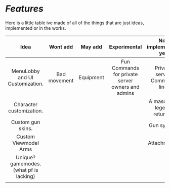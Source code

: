 # *Features*

Here is a little table ive made of all of the things that are just ideas, implemented or in the works.

| Idea                                    | Wont add     | May add   | Experimental                                      | Not implemented yet         | WIP                  | Implemented    |
| :--:                                    | :------:     | :-----:   | :----------:                                      | :------------------------:  | :-:                  | :---------:    |
| MenuLobby and UI Customization.         | Bad movement | Equipment | Fun Commands for private server owners and admins | Private server Command line | UI                   | Match System   |
| Character customization.                |              |           |                                                   | A mascot (a legend returns) | Client / Server Core | Spawning       |
| Custom gun skins.                       |              |           |                                                   | Gun system                  | Branding / Name      | Team Balancing |
| Custom Viewmodel Arms                   |              |           |                                                   | Attachments                 |                      | Client Camera  |
| Unique? gamemodes. (what pf is lacking) |              |           |                                                   |                             |                      | Springs        |
|                                         |              |           |                                                   |                             |                      |                |
